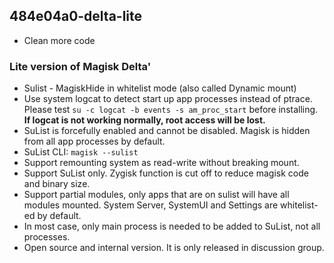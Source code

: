 ## 484e04a0-delta-lite

- Clean more code

### Lite version of Magisk Delta'

- Sulist - MagiskHide in whitelist mode (also called Dynamic mount)
- Use system logcat to detect start up app processes instead of ptrace. Please test `su -c logcat -b events -s am_proc_start` before installing. **If logcat is not working normally, root access will be lost.**
- SuList is forcefully enabled and cannot be disabled. Magisk is hidden from all app processes by default.
- SuList CLI: `magisk --sulist`
- Support remounting system as read-write without breaking mount.
- Support SuList only. Zygisk function is cut off to reduce magisk code and binary size.
- Support partial modules, only apps that are on sulist will have all modules mounted. System Server, SystemUI and Settings are whitelist-ed by default.
- In most case, only main process is needed to be added to SuList, not all processes.
- Open source and internal version. It is only released in discussion group.
